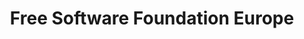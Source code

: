 ---
logohandle: fsfe
sort: fsfe
title: Free Software Foundation Europe
twitter: https://x.com/fsfe
website: https://fsfe.org/index.en.html
youtube: https://youtube.com/c/FreeSoftwareFoundationEurope
---
